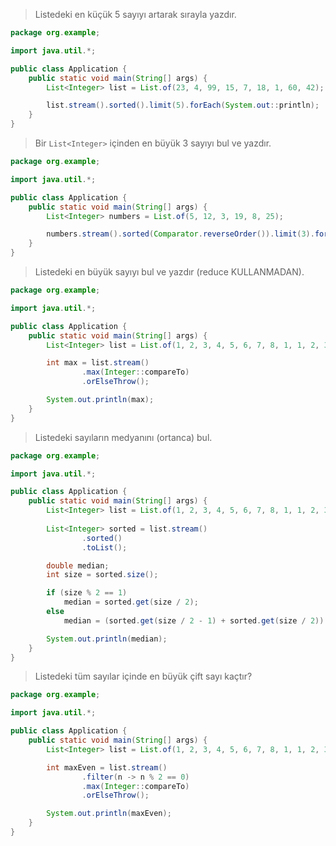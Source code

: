 >Listedeki en küçük 5 sayıyı artarak sırayla yazdır.
```java
package org.example;

import java.util.*;

public class Application {
    public static void main(String[] args) {
        List<Integer> list = List.of(23, 4, 99, 15, 7, 18, 1, 60, 42);

        list.stream().sorted().limit(5).forEach(System.out::println);
    }
}
```
>Bir `List<Integer>` içinden en büyük 3 sayıyı bul ve yazdır.
```java
package org.example;

import java.util.*;

public class Application {
    public static void main(String[] args) {
        List<Integer> numbers = List.of(5, 12, 3, 19, 8, 25);

        numbers.stream().sorted(Comparator.reverseOrder()).limit(3).forEach(System.out::println);
    }
}
```
>Listedeki en büyük sayıyı bul ve yazdır (reduce KULLANMADAN).
```java
package org.example;

import java.util.*;

public class Application {
    public static void main(String[] args) {
        List<Integer> list = List.of(1, 2, 3, 4, 5, 6, 7, 8, 1, 1, 2, 3, 4, 4, -1, -1, -2, -100);

        int max = list.stream()
                .max(Integer::compareTo)
                .orElseThrow();

        System.out.println(max);
    }
}
```
>Listedeki sayıların medyanını (ortanca) bul.  
```java
package org.example;

import java.util.*;

public class Application {
    public static void main(String[] args) {
        List<Integer> list = List.of(1, 2, 3, 4, 5, 6, 7, 8, 1, 1, 2, 3, 4, 4, -1, -1, -2, -100);
        
        List<Integer> sorted = list.stream()
                .sorted()
                .toList();

        double median;
        int size = sorted.size();

        if (size % 2 == 1)
            median = sorted.get(size / 2);
        else
            median = (sorted.get(size / 2 - 1) + sorted.get(size / 2)) / 2.0;

        System.out.println(median);
    }
}
```
>Listedeki tüm sayılar içinde en büyük çift sayı kaçtır?
```java
package org.example;

import java.util.*;

public class Application {
    public static void main(String[] args) {
        List<Integer> list = List.of(1, 2, 3, 4, 5, 6, 7, 8, 1, 1, 2, 3, 4, 4, -1, -1, -2, -100);

        int maxEven = list.stream()
                .filter(n -> n % 2 == 0)
                .max(Integer::compareTo)
                .orElseThrow();

        System.out.println(maxEven);
    }
}
```